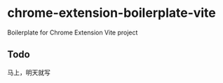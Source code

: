 # chrome-extension-boilerplate-vite
Boilerplate for Chrome Extension Vite project


## Todo
马上，明天就写
